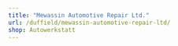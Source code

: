 ```yaml
---
title: "Mewassin Automotive Repair Ltd."
url: /duffield/mewassin-automotive-repair-ltd/
shop: Autowerkstatt
---
```

